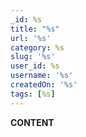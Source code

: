 ```yaml
---
_id: %s
title: "%s"
url: '%s'
category: %s
slug: '%s'
user_id: %s
username: '%s'
createdOn: '%s'
tags: [%s]
---
```


**CONTENT**
